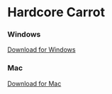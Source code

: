 # Hardcore Carrot
### Windows
[Download for Windows](https://www.dropbox.com/s/ps7d3apkb3ciwfo/HardcoreCarrotSetup.exe?dl=1)
### Mac
[Download for Mac](https://www.dropbox.com/s/sgv53canarfg4pt/Hardcore%20Carrot.pkg?dl=1)
